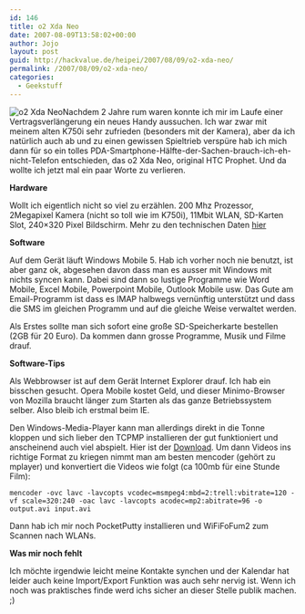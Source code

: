 ```yaml
---
id: 146
title: o2 Xda Neo
date: 2007-08-09T13:58:02+00:00
author: Jojo
layout: post
guid: http://hackvalue.de/heipei/2007/08/09/o2-xda-neo/
permalink: /2007/08/09/o2-xda-neo/
categories:
  - Geekstuff
---
```

<img src="/weblog/o2-xda-neo.jpg" alt="o2 Xda Neo" class="alignleft" />Nachdem 2 Jahre rum waren konnte ich mir im Laufe einer Vertragsverlängerung ein neues Handy aussuchen. Ich war zwar mit meinem alten K750i sehr zufrieden (besonders mit der Kamera), aber da ich natürlich auch ab und zu einen gewissen Spieltrieb verspüre hab ich mich dann für so ein tolles PDA-Smartphone-Hälfte-der-Sachen-brauch-ich-eh-nicht-Telefon entschieden, das o2 Xda Neo, original HTC Prophet. Und da wollte ich jetzt mal ein paar Worte zu verlieren.
  
**Hardware**
  
Wollt ich eigentlich nicht so viel zu erzählen. 200 Mhz Prozessor, 2Megapixel Kamera (nicht so toll wie im K750i), 11Mbit WLAN, SD-Karten Slot, 240&#215;320 Pixel Bildschirm. Mehr zu den technischen Daten [hier](http://www.insidepda.de/pocket-pc,HTC-Prophet,technische-daten,208.html)
  
**Software**
  
Auf dem Gerät läuft Windows Mobile 5. Hab ich vorher noch nie benutzt, ist aber ganz ok, abgesehen davon dass man es ausser mit Windows mit nichts syncen kann. Dabei sind dann so lustige Programme wie Word Mobile, Excel Mobile, Powerpoint Mobile, Outlook Mobile usw. Das Gute am Email-Programm ist dass es IMAP halbwegs vernünftig unterstützt und dass die SMS im gleichen Programm und auf die gleiche Weise verwaltet werden.
  
Als Erstes sollte man sich sofort eine große SD-Speicherkarte bestellen (2GB für 20 Euro). Da kommen dann grosse Programme, Musik und Filme drauf.
  
**Software-Tips**
  
Als Webbrowser ist auf dem Gerät Internet Explorer drauf. Ich hab ein bisschen gesucht. Opera Mobile kostet Geld, und dieser Minimo-Browser von Mozilla braucht länger zum Starten als das ganze Betriebssystem selber. Also bleib ich erstmal beim IE.
  
Den Windows-Media-Player kann man allerdings direkt in die Tonne kloppen und sich lieber den TCPMP installieren der gut funktioniert und anscheinend auch viel abspielt. Hier ist der [Download](http://picard.exceed.hu/tcpmp/test/). Um dann Videos ins richtige Format zu kriegen nimmt man am besten mencoder (gehört zu mplayer) und konvertiert die Videos wie folgt (ca 100mb für eine Stunde Film):
  
`mencoder -ovc lavc -lavcopts vcodec=msmpeg4:mbd=2:trell:vbitrate=120 -vf scale=320:240 -oac lavc -lavcopts acodec=mp2:abitrate=96 -o output.avi input.avi`
  
Dann hab ich mir noch PocketPutty installieren und WiFiFoFum2 zum Scannen nach WLANs.
  
**Was mir noch fehlt**
  
Ich möchte irgendwie leicht meine Kontakte synchen und der Kalendar hat leider auch keine Import/Export Funktion was auch sehr nervig ist. Wenn ich noch was praktisches finde werd ichs sicher an dieser Stelle publik machen. ;)